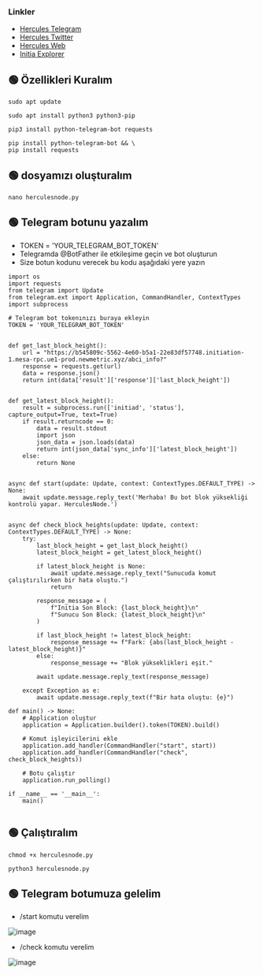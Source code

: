 ### Linkler
 * [Hercules Telegram](https://t.me/HerculesNode)
 * [Hercules Twitter](https://twitter.com/Herculesnode)
 * [Hercules Web](https://herculesnode.xyz)
 * [Initia Explorer](https://explorer.herculesnode.xyz/0G-Testnet/staking)


## 🟢 Özellikleri Kuralım

```shell
sudo apt update
```
```shell
sudo apt install python3 python3-pip
```
```shell
pip3 install python-telegram-bot requests
```

```shell
pip install python-telegram-bot && \
pip install requests
```

## 🟢 dosyamızı oluşturalım

```shell
nano herculesnode.py
```

## 🟢 Telegram botunu yazalım

- TOKEN = 'YOUR_TELEGRAM_BOT_TOKEN'  
- Telegramda @BotFather ile etkileşime geçin ve bot oluşturun 
- Size botun kodunu verecek bu kodu aşağıdaki yere yazın

```shell
import os
import requests
from telegram import Update
from telegram.ext import Application, CommandHandler, ContextTypes
import subprocess

# Telegram bot tokenınızı buraya ekleyin
TOKEN = 'YOUR_TELEGRAM_BOT_TOKEN'


def get_last_block_height():
    url = "https://b545809c-5562-4e60-b5a1-22e83df57748.initiation-1.mesa-rpc.ue1-prod.newmetric.xyz/abci_info?"
    response = requests.get(url)
    data = response.json()
    return int(data['result']['response']['last_block_height'])


def get_latest_block_height():
    result = subprocess.run(['initiad', 'status'], capture_output=True, text=True)
    if result.returncode == 0:
        data = result.stdout
        import json
        json_data = json.loads(data)
        return int(json_data['sync_info']['latest_block_height'])
    else:
        return None


async def start(update: Update, context: ContextTypes.DEFAULT_TYPE) -> None:
    await update.message.reply_text('Merhaba! Bu bot blok yüksekliği kontrolü yapar. HerculesNode.')


async def check_block_heights(update: Update, context: ContextTypes.DEFAULT_TYPE) -> None:
    try:
        last_block_height = get_last_block_height()
        latest_block_height = get_latest_block_height()

        if latest_block_height is None:
            await update.message.reply_text("Sunucuda komut çalıştırılırken bir hata oluştu.")
            return

        response_message = (
            f"Initia Son Block: {last_block_height}\n"
            f"Sunucu Son Block: {latest_block_height}\n"
        )

        if last_block_height != latest_block_height:
            response_message += f"Fark: {abs(last_block_height - latest_block_height)}"
        else:
            response_message += "Blok yükseklikleri eşit."

        await update.message.reply_text(response_message)

    except Exception as e:
        await update.message.reply_text(f"Bir hata oluştu: {e}")

def main() -> None:
    # Application oluştur
    application = Application.builder().token(TOKEN).build()

    # Komut işleyicilerini ekle
    application.add_handler(CommandHandler("start", start))
    application.add_handler(CommandHandler("check", check_block_heights))

    # Botu çalıştır
    application.run_polling()

if __name__ == '__main__':
    main()


```

## 🟢 Çalıştıralım

```shell
chmod +x herculesnode.py
```

```shell
python3 herculesnode.py
```


## 🟢 Telegram botumuza gelelim

- /start komutu verelim

![image](https://github.com/HerculesNode/Testnet-Rehber/assets/101635385/87c554ca-7855-497a-ba76-59f5700e1a75)


- /check komutu verelim

![image](https://github.com/HerculesNode/Testnet-Rehber/assets/101635385/678226bb-1f46-4744-ae71-783745d25bbd)
